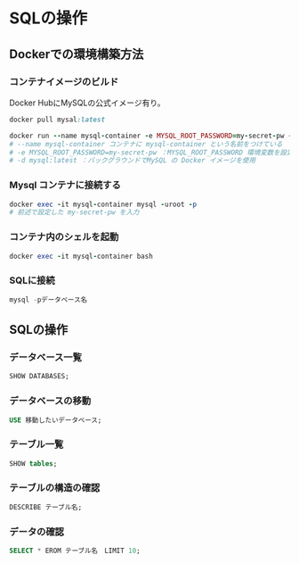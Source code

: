# SQLの操作

## Dockerでの環境構築方法
### コンテナイメージのビルド
Docker HubにMySQLの公式イメージ有り。
```ruby
docker pull mysal:latest

docker run --name mysql-container -e MYSQL_ROOT_PASSWORD=my-secret-pw -d mysql:latest
# --name mysql-container コンテナに mysql-container という名前をつけている
# -e MYSQL_ROOT_PASSWORD=my-secret-pw ：MYSQL_ROOT_PASSWORD 環境変数を設定して、MySQL の root ユーザーのパスワードを my-secret-pw に設定。パスワードは任意のものに変更できる。
# -d mysql:latest ：バックグラウンドでMySQL の Docker イメージを使用
```

### Mysql コンテナに接続する
```ruby
docker exec -it mysql-container mysql -uroot -p
# 前述で設定した my-secret-pw を入力
```

### コンテナ内のシェルを起動
```ruby
docker exec -it mysql-container bash
```

### SQLに接続
```sql
mysql -pデータベース名
```

## SQLの操作
### データベース一覧
```sql
SHOW DATABASES;
```

### データベースの移動
```sql
USE 移動したいデータベース;
```

### テーブル一覧
```sql
SHOW tables;
```

### テーブルの構造の確認
```sql
DESCRIBE テーブル名;
```

### データの確認
```sql
SELECT * EROM テーブル名　LIMIT 10;
```

